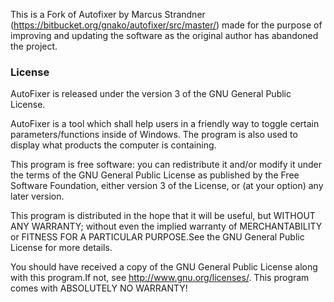 This is a Fork of Autofixer by Marcus Strandner (https://bitbucket.org/gnako/autofixer/src/master/) made for the purpose of improving and updating the software as the original author has abandoned the project.


### **License** ###

AutoFixer is released under the version 3 of the GNU General Public License.

AutoFixer is a tool which shall help users in a friendly way to toggle
certain parameters/functions inside of Windows. The program is also
used to display what products the computer is containing.

This program is free software: you can redistribute it and/or modify
it under the terms of the GNU General Public License as published by
the Free Software Foundation, either version 3 of the License, or
(at your option) any later version.

This program is distributed in the hope that it will be useful,
but WITHOUT ANY WARRANTY; without even the implied warranty of
MERCHANTABILITY or FITNESS FOR A PARTICULAR PURPOSE.See the
GNU General Public License for more details.

You should have received a copy of the GNU General Public License
along with this program.If not, see <http://www.gnu.org/licenses/>.
This program comes with ABSOLUTELY NO WARRANTY!
